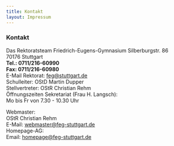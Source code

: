 ```yaml
---
title: Kontakt
layout: Impressum
---
```


<h3>
  Kontakt
</h3>
<p>
  Das Rektoratsteam Friedrich-Eugens-Gymnasium Silberburgstr. 86
  <br>
  70176 Stuttgart
  <br>
  <b>
    <i class="fa fa-phone">
    </i>
    Tel.: 0711/216-60990
  </b>
  <br>
  <b>
    <i class="fa fa-phone">
    </i>
    Fax: 0711/216-60980
  </b>
  <br>
  E-Mail Rektorat: 
  <a href="mailto:feg@stuttgart.de">
    <i class="fa fa-envelope">
    </i>
    feg@stuttgart.de
  </a>
  <br>
  Schulleiter: OStD Martin Dupper
  <br>
  Stellvertreter: OStR Christian Rehm
  <br>
  Öffnungszeiten Sekretariat (Frau H. Langsch):
  <br>
  Mo bis Fr von 7.30 - 10.30 Uhr
</p>
<p>
  Webmaster:
  <br>
  OStR Christian Rehm
  <br>
  E-Mail: 
  <a href="mailto:webmaster@feg-stuttgart.de">
    <i class="fa fa-envelope">
    </i>
    webmaster@feg-stuttgart.de
  </a>
  <br>
  Homepage-AG:
  <br>
  Email: 
  <a href="mailto:homepage@feg-stuttgart.de">
    <i class="fa fa-envelope">
    </i>
    homepage@feg-stuttgart.de
  </a>
</p>
